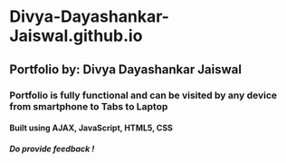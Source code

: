 # Divya-Dayashankar-Jaiswal.github.io

## Portfolio by: Divya Dayashankar Jaiswal

### Portfolio is fully functional and can be visited by any device from smartphone to Tabs to Laptop
#### Built using AJAX, JavaScript, HTML5, CSS
##### Do provide feedback !
